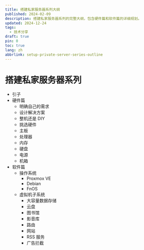 ```yaml
---
title: 搭建私家服务器系列大纲
published: 2024-02-09
description: 搭建私家服务器系列的完整大纲，包含硬件篇和软件篇的详细规划。
updated: 2024-12-24
tags:
  - 技术分享
draft: true
pin: 0
toc: true
lang: zh
abbrlink: setup-private-server-series-outline
---
```


# 搭建私家服务器系列

- 引子
- 硬件篇
	- 明确自己的需求
	- 设计解决方案
	- 整机还是 DIY
	- 挑选硬件
	- 主板
	- 处理器
	- 内存
	- 硬盘
	- 电源
	- 机箱
- 软件篇
	- 操作系统
		- Proxmox VE
		- Debian
		- FnOS
	- 虚拟机子系统
		- 大容量数据存储
		- 云盘
		- 图书馆
		- 影音库
		- 路由
		- 网站
		- RSS 服务
		- 广告拦截